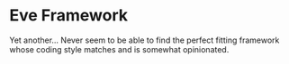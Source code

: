 Eve Framework
=======

Yet another... Never seem to be able to find the perfect fitting framework whose coding style matches and is somewhat opinionated.
